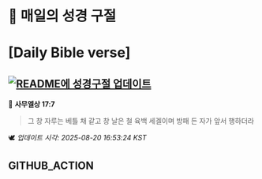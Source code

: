 # 🙏 매일의 성경 구절
# [Daily Bible verse]
## [![README에 성경구절 업데이트](https://github.com/DONGSUKA/first_test/actions/workflows/update-readme-bible.yml/badge.svg)](https://github.com/DONGSUKA/first_test/actions/workflows/update-readme-bible.yml)
<!-- START_BIBLE_VERSE -->
📖 **사무엘상 17:7**
> 그 창 자루는 베틀 채 같고 창 날은 철 육백 세겔이며 방패 든 자가 앞서 행하더라

🕊️ _업데이트 시각: 2025-08-20 16:53:24 KST_
  <!-- END_BIBLE_VERSE -->
## GITHUB_ACTION
